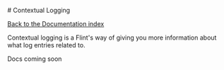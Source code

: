 # Contextual Logging

[Back to the Documentation index](../index.md)

Contextual logging is a Flint's way of giving you more information about what log entries related to.

Docs coming soon